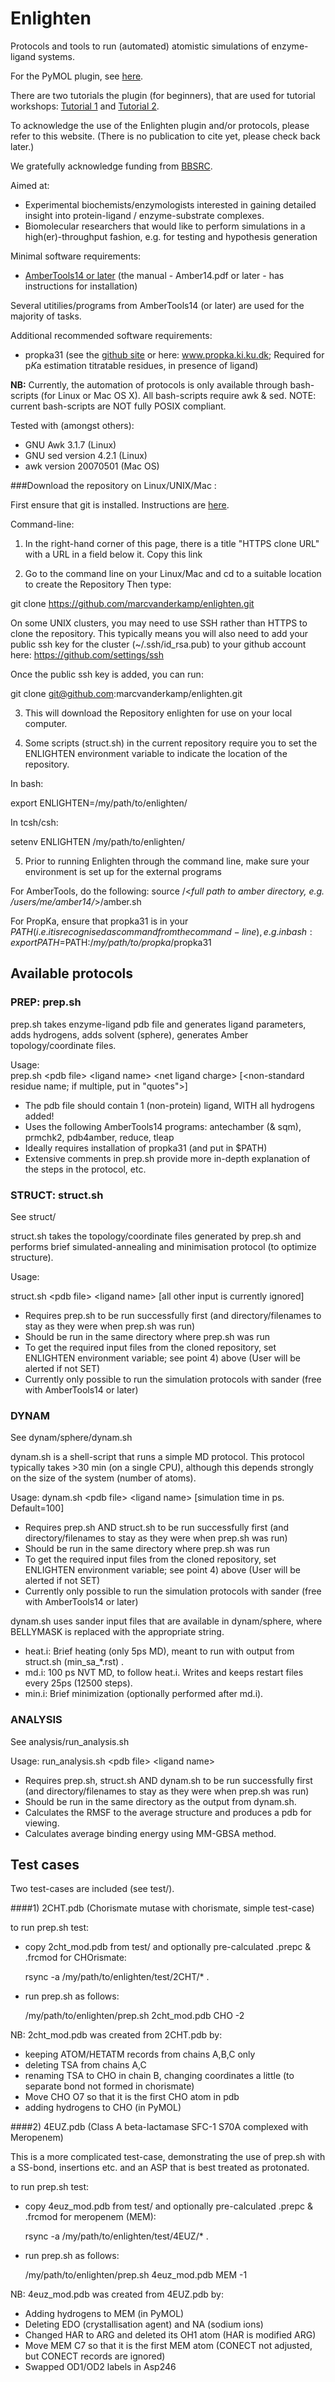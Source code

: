 Enlighten
============

Protocols and tools to run (automated) atomistic simulations of enzyme-ligand systems.

For the PyMOL plugin, see [here](https://github.com/marcvanderkamp/enlighten/blob/master/Pymol/README.md).

There are two tutorials the plugin (for beginners), that are used for tutorial workshops: [Tutorial 1](https://github.com/marcvanderkamp/enlighten/blob/master/tutorial/tutorial1.md) and [Tutorial 2](https://github.com/marcvanderkamp/enlighten/blob/master/tutorial/tutorial2.md).

To acknowledge the use of the Enlighten plugin and/or protocols, please refer to this website.
(There is no publication to cite yet, please check back later.)

We gratefully acknowledge funding from [BBSRC](http://www.bbsrc.ac.uk).

Aimed at:
 
- Experimental biochemists/enzymologists interested in gaining detailed insight into protein-ligand / enzyme-substrate complexes.
- Biomolecular researchers that would like to perform simulations in a high(er)-throughput fashion, e.g. for testing and hypothesis generation

Minimal software requirements:

- [AmberTools14 or later](http://www.ambermd.org) (the manual - Amber14.pdf or later - has instructions for installation)

Several utitilies/programs from AmberTools14 (or later) are used for the majority of tasks.

Additional recommended software requirements:

- propka31 (see the [github site](https://github.com/jensengroup/propka-3.1) or here: www.propka.ki.ku.dk; Required for p*K*a estimation titratable residues, in presence of ligand)


**NB:** Currently, the automation of protocols is only available through bash-scripts (for Linux or Mac OS X).
All bash-scripts require awk & sed.
NOTE: current bash-scripts are NOT fully POSIX compliant.

Tested with (amongst others):

- GNU Awk 3.1.7 (Linux)
- GNU sed version 4.2.1 (Linux)
- awk version 20070501 (Mac OS)



###Download the repository on Linux/UNIX/Mac :   

First ensure that git is installed. Instructions are [here](http://git-scm.com/downloads). 

Command-line:

1) In the right-hand corner of this page, there is a title "HTTPS clone URL" with a URL in a field below it.
Copy this link 

2) Go to the command line on your Linux/Mac and cd to a suitable location to create the Repository
Then type:

git clone https://github.com/marcvanderkamp/enlighten.git

On some UNIX clusters, you may need to use SSH rather than HTTPS to clone the repository.
This typically means you will also need to add your public ssh key for the cluster (~/.ssh/id_rsa.pub) to your github account here: https://github.com/settings/ssh

Once the public ssh key is added, you can run:

git clone git@github.com:marcvanderkamp/enlighten.git



3) This will download the Repository enlighten for use on your local computer. 

4) Some scripts (struct.sh) in the current repository require you to set the ENLIGHTEN environment variable to indicate the location of the repository. 

In bash:

export ENLIGHTEN=/my/path/to/enlighten/

In tcsh/csh:

setenv ENLIGHTEN /my/path/to/enlighten/


5) Prior to running Enlighten through the command line, make sure your environment is set up for the external programs

For AmberTools, do the following:
source /\<*full path to amber directory, e.g. /users/me/amber14/*\>/amber.sh

For PropKa, ensure that propka31 is in your $PATH (i.e. it is recognised as command from the command-line), e.g. in bash:
export PATH=$PATH:/*my/path/to/propka*/propka31


## Available protocols
### PREP: prep.sh
prep.sh takes enzyme-ligand pdb file and generates ligand parameters, adds hydrogens, adds solvent (sphere), generates Amber topology/coordinate files.

  Usage:  
  prep.sh \<pdb file\> \<ligand name\> \<net ligand charge\> [\<non-standard residue name; if multiple, put in "quotes"\>]
- The pdb file should contain 1 (non-protein) ligand, WITH all hydrogens added!
- Uses the following AmberTools14 programs: antechamber (& sqm), prmchk2, pdb4amber, reduce, tleap 
- Ideally requires installation of propka31 (and put in $PATH)
- Extensive comments in prep.sh provide more in-depth explanation of the steps in the protocol, etc.

### STRUCT: struct.sh
See struct/

struct.sh takes the topology/coordinate files generated by prep.sh and performs brief simulated-annealing and minimisation protocol (to optimize structure).

  Usage:
  
  struct.sh \<pdb file\> \<ligand name\> [all other input is currently ignored]
- Requires prep.sh to be run successfully first (and directory/filenames to stay as they were when prep.sh was run)
- Should be run in the same directory where prep.sh was run
- To get the required input files from the cloned repository, set ENLIGHTEN environment variable; see point 4) above (User will be alerted if not SET)
- Currently only possible to run the simulation protocols with sander (free with AmberTools14 or later)


### DYNAM
See dynam/sphere/dynam.sh

dynam.sh is a shell-script that runs a simple MD protocol. This protocol typically takes >30 min (on a single CPU), although this depends strongly on the size of the system (number of atoms).

Usage:
  dynam.sh \<pdb file\> \<ligand name\> [simulation time in ps. Default=100]
- Requires prep.sh AND struct.sh to be run successfully first (and directory/filenames to stay as they were when prep.sh was run)
- Should be run in the same directory where prep.sh was run
- To get the required input files from the cloned repository, set ENLIGHTEN environment variable; see point 4) above (User will be alerted if not SET)
- Currently only possible to run the simulation protocols with sander (free with AmberTools14 or later)

dynam.sh uses sander input files that are available in dynam/sphere, where BELLYMASK is replaced with the appropriate string.
- heat.i: Brief heating (only 5ps MD), meant to run with output from struct.sh (min_sa_*.rst) .
- md.i: 100 ps NVT MD, to follow heat.i. Writes and keeps restart files every 25ps (12500 steps).
- min.i: Brief minimization (optionally performed after md.i). 

### ANALYSIS
See analysis/run\_analysis.sh

Usage:
run_analysis.sh \<pdb file\> \<ligand name\>

- Requires prep.sh, struct.sh AND dynam.sh to be run successfully first (and directory/filenames to stay as they were when prep.sh was run)
- Should be run in the same directory as the output from dynam.sh. 
- Calculates the RMSF to the average structure and produces a pdb for viewing. 
- Calculates average binding energy using MM-GBSA method.




## Test cases
Two test-cases are included (see test/).

####1) 2CHT.pdb 
 (Chorismate mutase with chorismate, simple test-case)

to run prep.sh test:
- copy 2cht_mod.pdb from test/ and optionally pre-calculated .prepc & .frcmod for CHOrismate:
  
  rsync -a /my/path/to/enlighten/test/2CHT/* .
- run prep.sh as follows:
  
  /my/path/to/enlighten/prep.sh 2cht_mod.pdb CHO -2
  
NB:  2cht_mod.pdb was created from 2CHT.pdb by:
- keeping ATOM/HETATM records from chains A,B,C only
- deleting TSA from chains A,C
- renaming TSA to CHO in chain B, changing coordinates a little (to separate bond not formed in chorismate)
- Move CHO O7 so that it is the first CHO atom in pdb
- adding hydrogens to CHO (in PyMOL)


####2) 4EUZ.pdb 
 (Class A beta-lactamase SFC-1 S70A complexed with Meropenem)

This is a more complicated test-case, demonstrating the use of prep.sh with a SS-bond, insertions etc. and an ASP that is best treated as protonated.

to run prep.sh test:
- copy 4euz_mod.pdb from test/ and optionally pre-calculated .prepc & .frcmod for meropenem (MEM):

  rsync -a /my/path/to/enlighten/test/4EUZ/* .
- run prep.sh as follows:

  /my/path/to/enlighten/prep.sh 4euz_mod.pdb MEM -1

NB: 4euz_mod.pdb was created from 4EUZ.pdb by:
- Adding hydrogens to MEM (in PyMOL)
- Deleting EDO (crystallisation agent) and NA (sodium ions)
- Changed HAR to ARG and deleted its OH1 atom (HAR is modified ARG)
- Move MEM C7 so that it is the first MEM atom (CONECT not adjusted, but CONECT records are ignored)
- Swapped OD1/OD2 labels in Asp246
